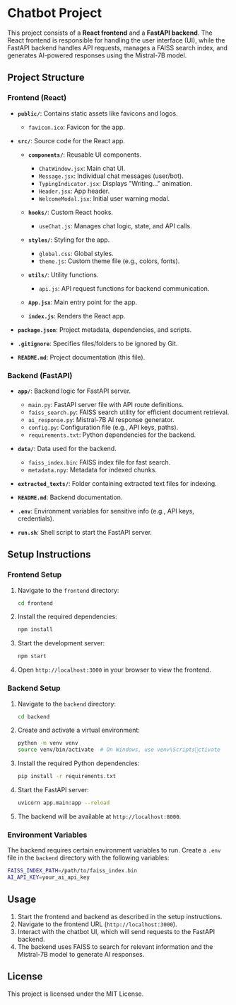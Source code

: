 
# Chatbot Project

This project consists of a **React frontend** and a **FastAPI backend**. The React frontend is responsible for handling the user interface (UI), while the FastAPI backend handles API requests, manages a FAISS search index, and generates AI-powered responses using the Mistral-7B model.

## Project Structure

### Frontend (React)

- **`public/`**: Contains static assets like favicons and logos.
  - `favicon.ico`: Favicon for the app.
  
- **`src/`**: Source code for the React app.
  - **`components/`**: Reusable UI components.
    - `ChatWindow.jsx`: Main chat UI.
    - `Message.jsx`: Individual chat messages (user/bot).
    - `TypingIndicator.jsx`: Displays "Writing..." animation.
    - `Header.jsx`: App header.
    - `WelcomeModal.jsx`: Initial user warning modal.
    
  - **`hooks/`**: Custom React hooks.
    - `useChat.js`: Manages chat logic, state, and API calls.
    
  - **`styles/`**: Styling for the app.
    - `global.css`: Global styles.
    - `theme.js`: Custom theme file (e.g., colors, fonts).
    
  - **`utils/`**: Utility functions.
    - `api.js`: API request functions for backend communication.
    
  - **`App.jsx`**: Main entry point for the app.
  - **`index.js`**: Renders the React app.

- **`package.json`**: Project metadata, dependencies, and scripts.
- **`.gitignore`**: Specifies files/folders to be ignored by Git.
- **`README.md`**: Project documentation (this file).

### Backend (FastAPI)

- **`app/`**: Backend logic for FastAPI server.
  - `main.py`: FastAPI server file with API route definitions.
  - `faiss_search.py`: FAISS search utility for efficient document retrieval.
  - `ai_response.py`: Mistral-7B AI response generator.
  - `config.py`: Configuration file (e.g., API keys, paths).
  - `requirements.txt`: Python dependencies for the backend.

- **`data/`**: Data used for the backend.
  - `faiss_index.bin`: FAISS index file for fast search.
  - `metadata.npy`: Metadata for indexed chunks.

- **`extracted_texts/`**: Folder containing extracted text files for indexing.

- **`README.md`**: Backend documentation.
- **`.env`**: Environment variables for sensitive info (e.g., API keys, credentials).
- **`run.sh`**: Shell script to start the FastAPI server.

## Setup Instructions

### Frontend Setup

1. Navigate to the `frontend` directory:
   ```bash
   cd frontend
   ```

2. Install the required dependencies:
   ```bash
   npm install
   ```

3. Start the development server:
   ```bash
   npm start
   ```

4. Open `http://localhost:3000` in your browser to view the frontend.

### Backend Setup

1. Navigate to the `backend` directory:
   ```bash
   cd backend
   ```

2. Create and activate a virtual environment:
   ```bash
   python -m venv venv
   source venv/bin/activate  # On Windows, use venv\Scriptsctivate
   ```

3. Install the required Python dependencies:
   ```bash
   pip install -r requirements.txt
   ```

4. Start the FastAPI server:
   ```bash
   uvicorn app.main:app --reload
   ```

5. The backend will be available at `http://localhost:8000`.

### Environment Variables

The backend requires certain environment variables to run. Create a `.env` file in the `backend` directory with the following variables:

```bash
FAISS_INDEX_PATH=/path/to/faiss_index.bin
AI_API_KEY=your_ai_api_key
```

## Usage

1. Start the frontend and backend as described in the setup instructions.
2. Navigate to the frontend URL (`http://localhost:3000`).
3. Interact with the chatbot UI, which will send requests to the FastAPI backend.
4. The backend uses FAISS to search for relevant information and the Mistral-7B model to generate AI responses.

## License

This project is licensed under the MIT License.
